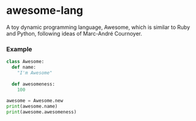 # awesome-lang
A toy dynamic programming language, Awesome, which is similar to Ruby and Python, following ideas of Marc-André Cournoyer.

### Example

```python
class Awesome: 
  def name:
    "I'm Awesome"
  
  def awesomeness:
    100
    
awesome = Awesome.new
print(awesome.name)
print(awesome.awesomeness)

```
